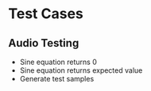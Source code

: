 # Test Cases

## Audio Testing

+ Sine equation returns 0
+ Sine equation returns expected value
+ Generate test samples
